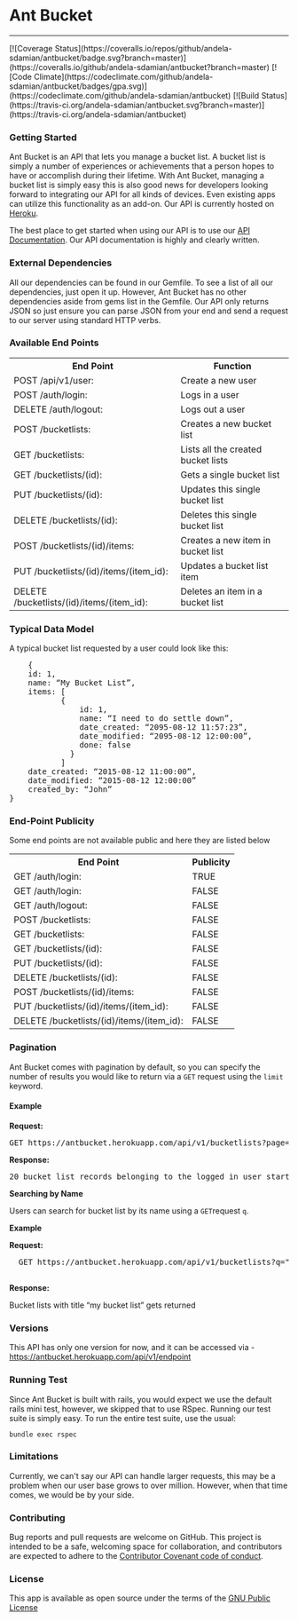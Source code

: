 <h1>Ant Bucket</h1>
<hr />
[![Coverage Status](https://coveralls.io/repos/github/andela-sdamian/antbucket/badge.svg?branch=master)](https://coveralls.io/github/andela-sdamian/antbucket?branch=master) [![Code Climate](https://codeclimate.com/github/andela-sdamian/antbucket/badges/gpa.svg)](https://codeclimate.com/github/andela-sdamian/antbucket) [![Build Status](https://travis-ci.org/andela-sdamian/antbucket.svg?branch=master)](https://travis-ci.org/andela-sdamian/antbucket)

<h3>Getting Started</h3>

Ant Bucket is an API that lets you manage a bucket list. A bucket list is simply a number of experiences or achievements that a person hopes to have or accomplish during their lifetime. With Ant Bucket, managing a bucket list is simply easy this is also good news for developers looking forward to integrating our API for all kinds of devices. Even existing apps can utilize this functionality as an add-on. Our API is currently hosted on <a href="https://antbucket.herokuapp.com">Heroku</a>. 


The best place to get started when using our API is to use our <a href="https://antbucket.herokuapp.com">API Documentation</a>. Our API documentation is highly and clearly written.
	
<h3>External Dependencies</h3>

All our dependencies can be found in our Gemfile. To see a list of all our dependencies, just open it up. However, Ant Bucket has no other dependencies aside from gems list in the Gemfile. Our API only returns JSON so just ensure you can parse JSON from your end and send a request to our server using standard HTTP verbs. 


<h3>Available End Points</h3>

<table>
<tr>
	<th>End Point</th>
	<th>Function</th>
</tr>

<tr>
  <td>POST /api/v1/user: </td>
  <td>Create a new user</td>
</tr>


<tr>
	<td>POST /auth/login: </td>
	<td>Logs in a user</td>
</tr>

<tr>
	<td>DELETE /auth/logout:</td>
	<td>Logs out a user</td>
</tr>

<tr>
	<td>POST /bucketlists:</td>
	<td>Creates a new bucket list</td>
</tr>

<tr>
	<td>GET /bucketlists:</td>
	<td>Lists all the created bucket lists</td>
</tr>

<tr>
	<td>GET /bucketlists/(id):</td>
	<td>Gets a single bucket list</td>
</tr>

<tr>
	<td>PUT /bucketlists/(id):</td>
	<td>Updates this single bucket list</td>
</tr>

<tr>
	<td>DELETE /bucketlists/(id):</td>
	<td>Deletes this single bucket list</td>
</tr>

<tr>
	<td>POST /bucketlists/(id)/items:</td>
	<td>Creates a new item in bucket list</td>
</tr>

<tr>
	<td>PUT /bucketlists/(id)/items/(item_id):</td>
	<td>Updates a bucket list item</td>
</tr>

<tr>
	<td>DELETE /bucketlists/(id)/items/(item_id):</td>
	<td>Deletes an item in a bucket list</td>
</tr>

</table>

<h3>Typical Data Model</h3>

A typical bucket list requested by a user could look like this:
<pre>
	{
    id: 1,
    name: “My Bucket List”,
    items: [
           {
               id: 1,
               name: “I need to do settle down”,
               date_created: “2095-08-12 11:57:23”,
               date_modified: “2095-08-12 12:00:00”,
               done: false
             }
           ]
    date_created: “2015-08-12 11:00:00”,
    date_modified: “2015-08-12 12:00:00”
    created_by: “John”
}
</pre>

<h3>End-Point Publicity</h3>
Some end points are not available public and here they are listed below

<table>
<tr>
	<th>End Point</th>
	<th>Publicity</th>
</tr>

<tr>
	<td>GET /auth/login: </td>
	<td>TRUE</td>
</tr>

<tr>
	<td>GET /auth/login: </td>
	<td>FALSE</td>
</tr>

<tr>
	<td>GET /auth/logout:</td>
	<td>FALSE</td>
</tr>

<tr>
	<td>POST /bucketlists:</td>
	<td>FALSE</td>
</tr>

<tr>
	<td>GET /bucketlists:</td>
	<td>FALSE</td>
</tr>

<tr>
	<td>GET /bucketlists/(id):</td>
	<td>FALSE</td>
</tr>

<tr>
	<td>PUT /bucketlists/(id):</td>
	<td>FALSE</td>
</tr>

<tr>
	<td>DELETE /bucketlists/(id):</td>
	<td>FALSE</td>
</tr>

<tr>
	<td>POST /bucketlists/(id)/items:</td>
	<td>FALSE</td>
</tr>

<tr>
	<td>PUT /bucketlists/(id)/items/(item_id):</td>
	<td>FALSE</td>
</tr>

<tr>
	<td>DELETE /bucketlists/(id)/items/(item_id):</td>
	<td>FALSE</td>
</tr>

</table>


<h3> Pagination </h3>
Ant Bucket comes with pagination by default, so you can specify the number of results you would like to return via a <code>GET</code> request  using the <code>limit</code> keyword. 

<h4>Example</h4>
<b>Request:</b>
<pre>
GET https://antbucket.herokuapp.com/api/v1/bucketlists?page=2&limit=20
</pre>

<b>Response:</b>
<pre>
20 bucket list records belonging to the logged in user starting from the 21st gets returned. 
</pre>

<b>Searching by Name</b>

  Users can search for bucket list by its name using a <code>GET</code>request <code>q</code>.

<b>Example</b>

<b>Request:</b>
 <pre>
  GET https://antbucket.herokuapp.com/api/v1/bucketlists?q="my bucket list"
 </pre>

<b>Response:</b>

  Bucket lists with title “my bucket list” gets returned


<h3> Versions</h3>

This API has only one version for now, and it can be accessed via -<a href="https://antbucket.herokuapp.com/api/v1/endpoint">https://antbucket.herokuapp.com/api/v1/endpoint</a>


<h3>Running Test</h3>
Since Ant Bucket is built with rails, you would expect we use the default rails mini test, however, we skipped that to use RSpec. Running our test suite is simply easy. To run the entire test suite, use the usual: 

<code>bundle exec rspec</code>	


<h3>Limitations</h3>
Currently, we can't say our API can handle larger requests, this may be a problem when our user base grows to over million. However, when that time comes, we would be by your side.


<h3>Contributing</h3>

Bug reports and pull requests are welcome on GitHub. This project is intended to be a safe, welcoming space for collaboration, and contributors are expected to adhere to the <a href="http://todogroup.org/opencodeofconduct/">Contributor Covenant code of conduct</a>.

<h3>License</h3>

This app is available as open source under the terms of the <a href="http://www.gnu.org/licenses/gpl-3.0.en.html">GNU Public License</a>
